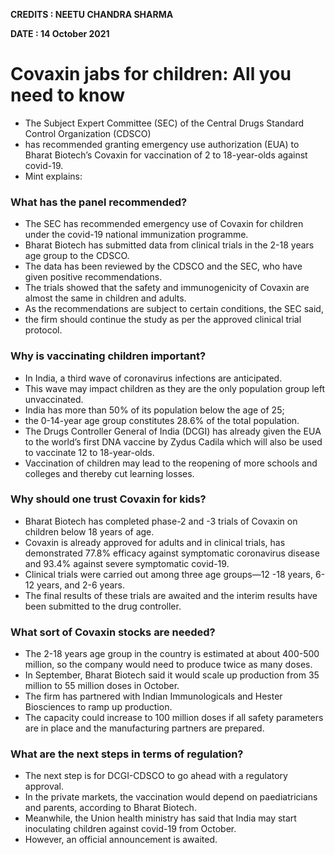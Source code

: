 **CREDITS : NEETU CHANDRA SHARMA**

**DATE : 14 October 2021**

# Covaxin jabs for children: All you need to know
- The Subject Expert Committee (SEC) of the Central Drugs Standard Control Organization (CDSCO)
- has recommended granting emergency use authorization (EUA) to Bharat Biotech’s Covaxin for vaccination of 2 to 18-year-olds against covid-19.
- Mint explains:

### What has the panel recommended?
- The SEC has recommended emergency use of Covaxin for children under the covid-19 national immunization programme.
- Bharat Biotech has submitted data from clinical trials in the 2-18 years age group to the CDSCO.
- The data has been reviewed by the CDSCO and the SEC, who have given positive recommendations.
- The trials showed that the safety and immunogenicity of Covaxin are almost the same in children and adults.
- As the recommendations are subject to certain conditions, the SEC said,
- the firm should continue the study as per the approved clinical trial protocol.

### Why is vaccinating children important?
- In India, a third wave of coronavirus infections are anticipated.
- This wave may impact children as they are the only population group left unvaccinated.
- India has more than 50% of its population below the age of 25;
- the 0-14-year age group constitutes 28.6% of the total population.
- The Drugs Controller General of India (DCGI) has already given the EUA to the world’s first DNA vaccine by Zydus Cadila which will also be used to vaccinate 12 to 18-year-olds.
- Vaccination of children may lead to the reopening of more schools and colleges and thereby cut learning losses.

### Why should one trust Covaxin for kids?
- Bharat Biotech has completed phase-2 and -3 trials of Covaxin on children below 18 years of age.
- Covaxin is already approved for adults and in clinical trials, has demonstrated 77.8% efficacy against symptomatic coronavirus disease and 93.4% against severe symptomatic covid-19.
- Clinical trials were carried out among three age groups—12 -18 years, 6- 12 years, and 2-6 years.
- The final results of these trials are awaited and the interim results have been submitted to the drug controller.

### What sort of Covaxin stocks are needed?
- The 2-18 years age group in the country is estimated at about 400-500 million, so the company would need to produce twice as many doses.
- In September, Bharat Biotech said it would scale up production from 35 million to 55 million doses in October.
- The firm has partnered with Indian Immunologicals and Hester Biosciences to ramp up production.
- The capacity could increase to 100 million doses if all safety parameters are in place and the manufacturing partners are prepared.

### What are the next steps in terms of regulation?
- The next step is for DCGI-CDSCO to go ahead with a regulatory approval.
- In the private markets, the vaccination would depend on paediatricians and parents, according to Bharat Biotech.
- Meanwhile, the Union health ministry has said that India may start inoculating children against covid-19 from October.
- However, an official announcement is awaited.
